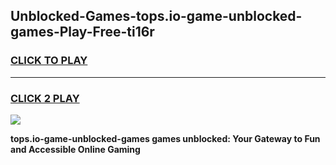 
## Unblocked-Games-tops.io-game-unblocked-games-Play-Free-ti16r
<h3>
<a href="https://premium76.site?title=tops.io-game-unblocked-games&ref=24M">CLICK TO PLAY</a></h3>
<hr>

<h3>
<a href="https://premium76.site?title=tops.io-game-unblocked-games&ref=24M">CLICK 2 PLAY</a>
  
</h3>

<a href="https://premium76.site?title=tops.io-game-unblocked-games&ref=24M"><img src="https://clearcache.store/games.png"></a>


**tops.io-game-unblocked-games games unblocked: Your Gateway to Fun and Accessible Online Gaming**
